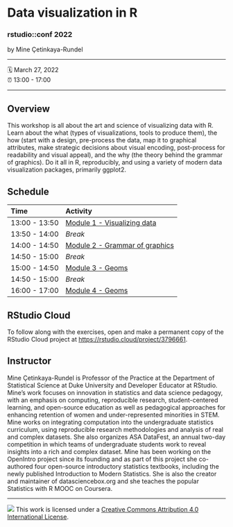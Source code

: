 Data visualization in R
================

### rstudio::conf 2022

by Mine Çetinkaya-Rundel

-----

:spiral_calendar: March 27, 2022  
:alarm_clock:     13:00 - 17:00

-----

## Overview

This workshop is all about the art and science of visualizing data with R. Learn about the what (types of visualizations, tools to produce them), the how (start with a design, pre-process the data, map it to graphical attributes, make strategic decisions about visual encoding, post-process for readability and visual appeal), and the why (the theory behind the grammar of graphics). Do it all in R, reproducibly, and using a variety of modern data visualization packages, primarily ggplot2.

## Schedule

| Time          | Activity         |
| :------------ | :--------------- |
| 13:00 - 13:50 | [Module 1 - Visualizing data](https://mine-cetinkaya-rundel.github.io/dataviz-enar-2022/01-visualize-data/01-visualize-data.html#1)        |
| 13:50 - 14:00 | *Break*          |
| 14:00 - 14:50 | [Module 2 - Grammar of graphics](https://mine-cetinkaya-rundel.github.io/dataviz-enar-2022/02-grammar-of-graphics/02-grammar-of-graphics.html#1)       |
| 14:50 - 15:00 | *Break*          |
| 15:00 - 14:50 | [Module 3 - Geoms](https://mine-cetinkaya-rundel.github.io/dataviz-enar-2022/03-geoms/03-geoms.html#1)        |
| 14:50 - 15:00 | *Break*          |
| 16:00 - 17:00 | [Module 4 - Geoms](https://mine-cetinkaya-rundel.github.io/dataviz-enar-2022/04-stats-scales-guides/04-stats-scales-guides.html#1)        |

## RStudio Cloud

To follow along with the exercises, open and make a permanent copy of the RStudio Cloud project at https://rstudio.cloud/project/3796661.

## Instructor

Mine Çetinkaya-Rundel is Professor of the Practice at the Department of Statistical Science at Duke University and Developer Educator at RStudio. Mine’s work focuses on innovation in statistics and data science pedagogy, with an emphasis on computing, reproducible research, student-centered learning, and open-source education as well as pedagogical approaches for enhancing retention of women and under-represented minorities in STEM. Mine works on integrating computation into the undergraduate statistics curriculum, using reproducible research methodologies and analysis of real and complex datasets. She also organizes ASA DataFest, an annual two-day competition in which teams of undergraduate students work to reveal insights into a rich and complex dataset. Mine has been working on the OpenIntro project since its founding and as part of this project she co-authored four open-source introductory statistics textbooks, including the newly published Introduction to Modern Statistics. She is also the creator and maintainer of datasciencebox.org and she teaches the popular Statistics with R MOOC on Coursera.

-----

![](https://i.creativecommons.org/l/by/4.0/88x31.png) This work is
licensed under a [Creative Commons Attribution 4.0 International
License](https://creativecommons.org/licenses/by/4.0/).
